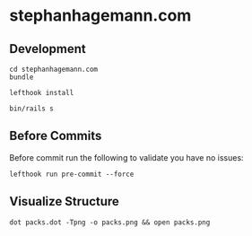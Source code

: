 # stephanhagemann.com

## Development

```
cd stephanhagemann.com
bundle

lefthook install

bin/rails s
```

## Before Commits

Before commit run the following to validate you have no issues:

```
lefthook run pre-commit --force
```

## Visualize Structure

```
dot packs.dot -Tpng -o packs.png && open packs.png
```

